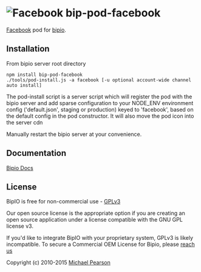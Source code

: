 ![Facebook](facebook.png) bip-pod-facebook
=======

[Facebook](https://www.facebook.com/) pod for [bipio](https://bip.io).

## Installation

From bipio server root directory

    npm install bip-pod-facebook
    ./tools/pod-install.js -a facebook [-u optional account-wide channel auto install]

The pod-install script is a server script which will register the pod with the bipio server and add sparse
configuration to your NODE_ENV environment config ('default.json', staging or production)
keyed to 'facebook', based on the default config in the pod constructor.  It will also move the
pod icon into the server cdn

Manually restart the bipio server at your convenience.

## Documentation

[Bipio Docs](https://bip.io/docs/pods/facebook)

## License

BipIO is free for non-commercial use - [GPLv3](http://www.gnu.org/copyleft/gpl.html)

Our open source license is the appropriate option if you are creating an open source application under a license compatible with the GNU GPL license v3.


If you'd like to integrate BipIO with your proprietary system, GPLv3 is likely incompatible. To secure a Commercial OEM License for Bipio, please [reach us](mailto:hello@bip.io)

Copyright (c) 2010-2015  [Michael Pearson](https://github.com/mjpearson)